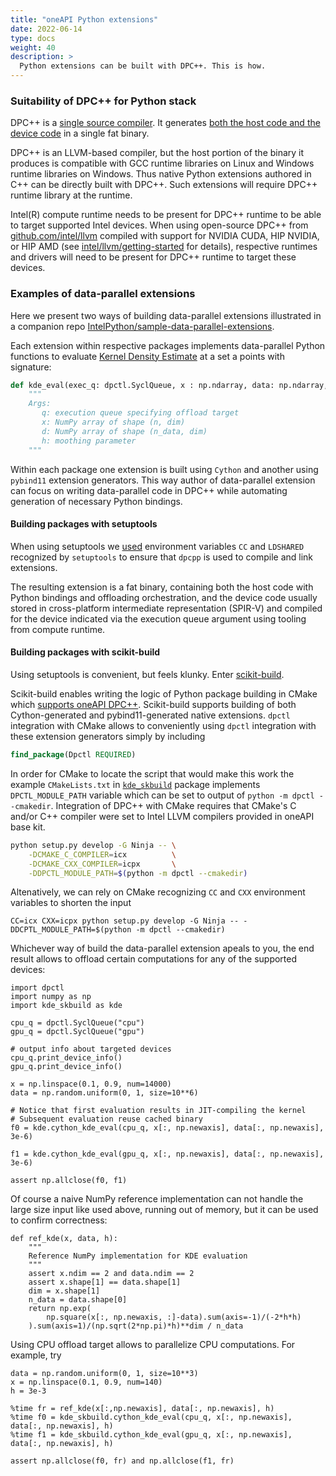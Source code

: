 ```yaml
---
title: "oneAPI Python extensions"
date: 2022-06-14
type: docs
weight: 40
description: >
  Python extensions can be built with DPC++. This is how.
---
```


### Suitability of DPC++ for Python stack

DPC++ is a [single source compiler][dpcpp-single-source]. It generates [both the host code and the device code][compilation-flow] in a single fat binary.

DPC++ is an LLVM-based compiler, but the host portion of the binary it produces is compatible with GCC runtime libraries on Linux and Windows runtime libraries on Windows. Thus native Python extensions authored in C++ can be directly built with DPC++. Such extensions will require DPC++ runtime library at the runtime. 

Intel(R) compute runtime needs to be present for DPC++ runtime to be able to target supported Intel devices. When using open-source DPC++ from [github.com/intel/llvm][intel-llvm] compiled with support for NVIDIA CUDA, HIP NVIDIA, or HIP AMD (see [intel/llvm/getting-started][intel-llvm-getting-started] for details), respective runtimes and drivers will need to be present for DPC++ runtime to target these devices.

### Examples of data-parallel extensions

Here we present two ways of building data-parallel extensions illustrated in a companion 
repo [IntelPython/sample-data-parallel-extensions][sample-dppy-ext].

Each extension within respective packages implements data-parallel Python functions to evaluate [Kernel Density Estimate][wiki-kde] at a set a points with signature:

```python
def kde_eval(exec_q: dpctl.SyclQueue, x : np.ndarray, data: np.ndarray, h : float) -> np.narray: ...
    """
    Args:
       q: execution queue specifying offload target
       x: NumPy array of shape (n, dim)
       d: NumPy array of shape (n_data, dim)
       h: moothing parameter
    """
```

Within each package one extension is built using `Cython` and another using `pybind11` extension generators. This way author of data-parallel extension can focus
on writing data-parallel code in DPC++ while automating generation of necessary Python bindings.

#### Building packages with setuptools

When using setuptools we [used][kde-setuptools] environment variables `CC` and `LDSHARED` recognized by `setuptools` to ensure that `dpcpp` is used to compile and link extensions. 

The resulting extension is a fat binary, containing both the host code with Python bindings and offloading orchestration, and the device code usually stored 
in cross-platform intermediate representation (SPIR-V) and compiled for the device indicated via the execution queue argument using tooling from compute runtime.

#### Building packages with scikit-build

Using setuptools is convenient, but feels klunky. Enter [scikit-build][scikit-build].

Scikit-build enables writing the logic of Python package building in CMake which [supports oneAPI DPC++][cmake-dpcpp]. Scikit-build supports building of both
Cython-generated and pybind11-generated native extensions. `dpctl` integration with CMake allows to conveniently using `dpctl` integration with these extension generators
simply by including 

```cmake
find_package(Dpctl REQUIRED)
```

In order for CMake to locate the script that would make this work the example `CMakeLists.txt` in [`kde_skbuild`][kde-skbuild] package implements `DPCTL_MODULE_PATH` variable 
which can be set to output of `python -m dpctl --cmakedir`. Integration of DPC++ with CMake requires that CMake's C and/or C++ compiler were set to Intel LLVM compilers
provided in oneAPI base kit.

```bash
python setup.py develop -G Ninja -- \
    -DCMAKE_C_COMPILER=icx          \
    -DCMAKE_CXX_COMPILER=icpx       \
    -DDPCTL_MODULE_PATH=$(python -m dpctl --cmakedir)
```

Altenatively, we can rely on CMake recognizing `CC` and `CXX` environment variables to shorten the input

```
CC=icx CXX=icpx python setup.py develop -G Ninja -- -DDCPTL_MODULE_PATH=$(python -m dpctl --cmakedir)
```


Whichever way of build the data-parallel extension apeals to you, the end result allows to offload certain computations for any of the supported devices:

```ipython
import dpctl
import numpy as np
import kde_skbuild as kde 

cpu_q = dpctl.SyclQueue("cpu")
gpu_q = dpctl.SyclQueue("gpu")

# output info about targeted devices
cpu_q.print_device_info()
gpu_q.print_device_info()

x = np.linspace(0.1, 0.9, num=14000)
data = np.random.uniform(0, 1, size=10**6)

# Notice that first evaluation results in JIT-compiling the kernel
# Subsequent evaluation reuse cached binary
f0 = kde.cython_kde_eval(cpu_q, x[:, np.newaxis], data[:, np.newaxis], 3e-6)

f1 = kde.cython_kde_eval(gpu_q, x[:, np.newaxis], data[:, np.newaxis], 3e-6)

assert np.allclose(f0, f1)
```

Of course a naive NumPy reference implementation can not handle the large size input like used above, running out of memory,
but it can be used to confirm correctness:

```
def ref_kde(x, data, h):
    """
    Reference NumPy implementation for KDE evaluation
    """
    assert x.ndim == 2 and data.ndim == 2
    assert x.shape[1] == data.shape[1]
    dim = x.shape[1]
    n_data = data.shape[0]
    return np.exp(
        np.square(x[:, np.newaxis, :]-data).sum(axis=-1)/(-2*h*h)
    ).sum(axis=1)/(np.sqrt(2*np.pi)*h)**dim / n_data
```

Using CPU offload target allows to parallelize CPU computations. For example, try

```ipython
data = np.random.uniform(0, 1, size=10**3)
x = np.linspace(0.1, 0.9, num=140)
h = 3e-3

%time fr = ref_kde(x[:,np.newaxis], data[:, np.newaxis], h)
%time f0 = kde_skbuild.cython_kde_eval(cpu_q, x[:, np.newaxis], data[:, np.newaxis], h)
%time f1 = kde_skbuild.cython_kde_eval(gpu_q, x[:, np.newaxis], data[:, np.newaxis], h)

assert np.allclose(f0, fr) and np.allclose(f1, fr)
```


[dpcpp-single-source]: https://oneapi-src.github.io/DPCPP_Reference/#data-parallel-c-dpc
[compilation-flow]: https://www.intel.com/content/www/us/en/develop/documentation/oneapi-programming-guide/top/programming-interface/compilation-flow-overview.html
[intel-llvm]: https://github.com/intel/llvm.git
[intel-llvm-getting-started]: https://github.com/intel/llvm/blob/sycl/sycl/doc/GetStartedGuide.md
[sample-dppy-ext]: https://github.com/IntelPython/sample-data-parallel-extensions
[wiki-kde]: https://en.wikipedia.org/wiki/Kernel_density_estimation
[kde-setuptools]: https://github.com/IntelPython/sample-data-parallel-extensions/tree/main/kde_setuptools
[kde-skbuild]: https://github.com/IntelPython/sample-data-parallel-extensions/tree/main/kde_skbuild
[scikit-build]: https://github.com/scikit-build/scikit-build
[cmake-dpcpp]: https://www.intel.com/content/www/us/en/develop/documentation/oneapi-dpcpp-cpp-compiler-dev-guide-and-reference/top/compiler-setup/use-the-command-line/use-cmake-with-the-intel-oneapi-dpc-c-compiler.html
